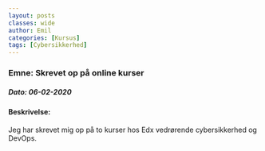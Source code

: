 ```yaml
---
layout: posts
classes: wide
author: Emil
categories: [Kursus]
tags: [Cybersikkerhed]
---
```


<h3>Emne: Skrevet op på online kurser</h3>

<h5>Dato: 06-02-2020</h5>

<h4>Beskrivelse:</h4>

Jeg har skrevet mig op på to kurser hos Edx vedrørende cybersikkerhed og DevOps.
